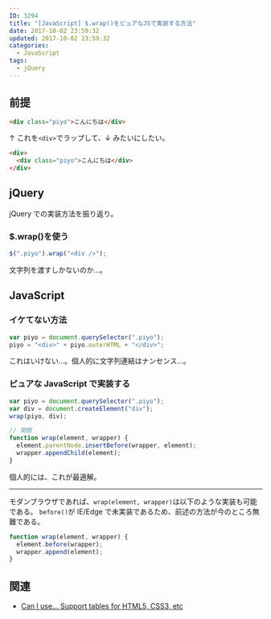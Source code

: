```yaml
---
ID: 3294
title: "[JavaScript] $.wrap()をピュアなJSで実装する方法"
date: 2017-10-02 23:59:32
updated: 2017-10-02 23:59:32
categories:
  - JavaScript
tags:
  - jQuery
---
```


## 前提

```html
<div class="piyo">こんにちは</div>
```

↑ これを`<div>`でラップして、↓ みたいにしたい。

```html
<div>
  <div class="piyo">こんにちは</div>
</div>
```

<!--more-->

## jQuery

jQuery での実装方法を振り返り。

### \$.wrap()を使う

```js
$(".piyo").wrap("<div />");
```

文字列を渡すしかないのか…。

## JavaScript

### イケてない方法

```js
var piyo = document.querySelector(".piyo");
piyo = "<div>" + piyo.outerHTML + "</div>";
```

これはいけない…。個人的に文字列連結はナンセンス…。

### ピュアな JavaScript で実装する

```js
var piyo = document.querySelector(".piyo");
var div = document.createElement("div");
wrap(piyo, div);

// 関数
function wrap(element, wrapper) {
  element.parentNode.insertBefore(wrapper, element);
  wrapper.appendChild(element);
}
```

個人的には、これが最適解。

---

モダンブラウザであれば、`wrap(element, wrapper)`は以下のような実装も可能である。
`before()`が IE/Edge で未実装であるため、前述の方法が今のところ無難である。

```js
function wrap(element, wrapper) {
  element.before(wrapper);
  wrapper.append(element);
}
```

## 関連

- [Can I use… Support tables for HTML5, CSS3, etc](http://caniuse.com/#feat=dom-manip-convenience)
